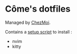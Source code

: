# Côme's dotfiles

Managed by [ChezMoi](https://www.chezmoi.io/).

Contains a [setup script](setup.bash) to install :
- nvim
- kitty
